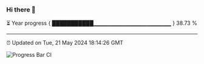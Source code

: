 ### Hi there 👋

⏳ Year progress { ███████████▁▁▁▁▁▁▁▁▁▁▁▁▁▁▁▁▁▁▁ } 38.73 %

---

⏰ Updated on Tue, 21 May 2024 18:14:26 GMT

![Progress Bar CI](https://github.com/liununu/liununu/workflows/Progress%20Bar%20CI/badge.svg)
